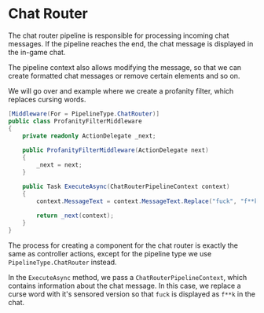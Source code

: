 # Chat Router
The chat router pipeline is responsible for processing incoming chat messages. If the pipeline reaches the end, the chat message is displayed in the in-game chat.

The pipeline context also allows modifying the message, so that we can create formatted chat messages or remove certain elements and so on.

We will go over and example where we create a profanity filter, which replaces cursing words.

```csharp
[Middleware(For = PipelineType.ChatRouter)]
public class ProfanityFilterMiddleware
{
    private readonly ActionDelegate _next;
    
    public ProfanityFilterMiddleware(ActionDelegate next)
    {
        _next = next;
    }

    public Task ExecuteAsync(ChatRouterPipelineContext context)
    {
        context.MessageText = context.MessageText.Replace("fuck", "f**k");
        
        return _next(context);
    }
}
```

The process for creating a component for the chat router is exactly the same as controller actions, except for the pipeline type we use `PipelineType.ChatRouter` instead.

In the `ExecuteAsync` method, we pass a `ChatRouterPipelineContext`, which contains information about the chat message. In this case, we replace a curse word with it's sensored version so that `fuck` is displayed as `f**k` in the chat.
